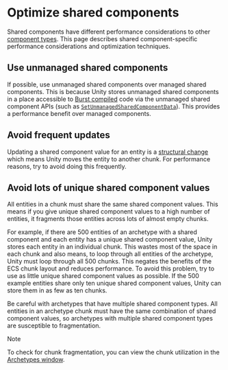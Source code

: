 # Optimize shared components

Shared components have different performance considerations to other [component types](components-type.md). This page describes shared component-specific performance considerations and optimization techniques.

## Use unmanaged shared components

If possible, use unmanaged shared components over managed shared components. This is because Unity stores unmanaged shared components in a place accessible to [Burst compiled](https://docs.unity3d.com/Packages/com.unity.burst@latest/index.html) code via the unmanaged shared component APIs (such as [`SetUnmanagedSharedComponentData`](xref:Unity.Entities.EntityManager.SetUnmanagedSharedComponentData*)). This provides a performance benefit over managed components.

## Avoid frequent updates

Updating a shared component value for an entity is a [structural change](concepts-structural-changes.md) which means Unity moves the entity to another chunk. For performance reasons, try to avoid doing this frequently.

## Avoid lots of unique shared component values

All entities in a chunk must share the same shared component values. This means if you give unique shared component values to a high number of entities, it fragments those entities across lots of almost empty chunks.

For example, if there are 500 entities of an archetype with a shared component and each entity has a unique shared component value, Unity stores each entity in an individual chunk. This wastes most of the space in each chunk and also means, to loop through all entities of the archetype, Unity must loop through all 500 chunks. This negates the benefits of the ECS chunk layout and reduces performance. To avoid this problem, try to use as little unique shared component values as possible. If the 500 example entities share only ten unique shared component values, Unity can store them in as few as ten chunks.

Be careful with archetypes that have multiple shared component types. All entities in an archetype chunk must have the same combination of shared component values, so archetypes with multiple shared component types are susceptible to fragmentation.

> [!NOTE]
> To check for chunk fragmentation, you can view the chunk utilization in the [Archetypes window](editor-archetypes-window.md).